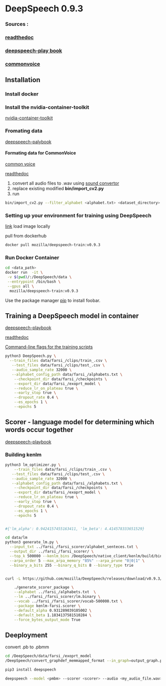# DeepSpeech 0.9.3

### Sources :
### [readthedoc](https://deepspeech.readthedocs.io/en/v0.9.3/index.html)
### [deepspeech-play book](https://mozilla.github.io/deepspeech-playbook/)
### [commonvoice](https://commonvoice.mozilla.org/)
## Installation

### Install docker

### Install the nvidia-container-toolkit 
[nvidia-container-toolkit](https://docs.nvidia.com/datacenter/cloud-native/container-toolkit/install-guide.html#docker)


### Fromating data 
[deepspeech-palybook](https://mozilla.github.io/deepspeech-playbook/DATA_FORMATTING.html)
#### Formating data for CommonVoice 
[common voice](https://deepspeech.readthedocs.io/en/v0.9.3/TRAINING.html#common-voice-training-data)

[readthedoc](https://deepspeech.readthedocs.io/en/v0.9.3/TRAINING.html#common-voice-training-data)
1) convert all audio files to .wav using [sound convertor](https://ubuntuhandbook.org/index.php/2021/03/install-soundconverter-4-0-0-ubuntu-20-04/)
2) replace existing modified **bin/import_cv2.py**
3) run 
```bash
bin/import_cv2.py --filter_alphabet <alphabet.txt> <dataset_directory>
```
### Setting up your environment for training using DeepSpeech 
[link](https://mozilla.github.io/deepspeech-playbook/ENVIRONMENT.html)
   load image locally

pull from dockerhub 
```bash
docker pull mozilla/deepspeech-train:v0.9.3
```
### Run Docker Container
```bash
cd <data_path>
docker run  -it \
 -v $(pwd)/:/DeepSpeech/data \
 --entrypoint /bin/bash \
 --gpus all \
  mozilla/deepspeech-train:v0.9.3
```
Use the package manager [pip](https://pip.pypa.io/en/stable/) to install foobar.


## Training a DeepSpeech model in container
[deepspeech-playbook](https://mozilla.github.io/deepspeech-playbook/TRAINING.html)

[readthedoc](https://deepspeech.readthedocs.io/en/r0.9/TRAINING.html)

[Command-line flags for the training scripts](https://deepspeech.readthedocs.io/en/v0.9.3/Flags.html#training-flags)
```bash
python3 DeepSpeech.py \
  --train_files data/farsi_/clips/train_.csv \
   --test_files data/farsi_/clips/test_.csv \
   --audio_sample_rate 32000 \
   --alphabet_config_path data/farsi_/alphabets.txt \
    --checkpoint_dir data/farsi_/checkpoints \
    --export_dir data/farsi_/exoprt_model \
    --reduce_lr_on_plateau true \
    --early_stop true \
    --dropout_rate 0.4 \
    --es_epochs 1 \
    --epochs 5
```

## Scorer - language model for determining which words occur together
[deepspeech-playbook](https://mozilla.github.io/deepspeech-playbook/SCORER.html)
### Building kenlm
```bash
python3 lm_optimizer.py \
    --train_files data/farsi_/clips/train_.csv \
   --test_files data/farsi_/clips/test_.csv \
   --audio_sample_rate 32000 \
   --alphabet_config_path data/farsi_/alphabets.txt \
    --checkpoint_dir data/farsi_/checkpoints \
    --export_dir data/farsi_/exoprt_model \
    --reduce_lr_on_plateau true \
    --early_stop true \
    --dropout_rate 0.4 \
    --es_epochs 1 \
    --epochs 5


#{'lm_alpha': 0.9424157455163411, 'lm_beta': 4.414578333651529}

cd data/lm
python3 generate_lm.py \
  --input_txt ../farsi_/farsi_scorer/alphabet_senteces.txt \
  --output_dir ../farsi_/farsi_scorer/ \
  --top_k 500000 --kenlm_bins /DeepSpeech/native_client/kenlm/build/bin/ \
  --arpa_order 5 --max_arpa_memory "85%" --arpa_prune "0|0|1" \
  --binary_a_bits 255 --binary_q_bits 8 --binary_type trie


curl -L https://github.com/mozilla/DeepSpeech/releases/download/v0.9.3/native_client.amd64.cuda.linux.tar.xz -o native_client.amd64.cuda.linux.tar.xz && tar -Jxvf native_client.amd64.cuda.linux.tar.xz

    ./generate_scorer_package \
    --alphabet ../farsi_/alphabets.txt  \
    --lm ../farsi_/farsi_scorer/lm.binary \
    --vocab ../farsi_/farsi_scorer/vocab-500000.txt \
    --package kenlm-farsi.scorer \
    --default_alpha 0.931289039105002 \
    --default_beta 1.1834137581510284 \
    --force_bytes_output_mode True

```

## Deeployment
convert .pb to .pbmm
```bash
cd /DeepSpeech/data/farsi_/exoprt_model
/DeepSpeech/convert_graphdef_memmapped_format --in_graph=output_graph.pb --out_graph=output_graph.pbmm

```
```bash
pip3 install deepspeech

deepspeech --model <pmbm> --scorer <scorer> --audio <my_audio_file.wav>

```
